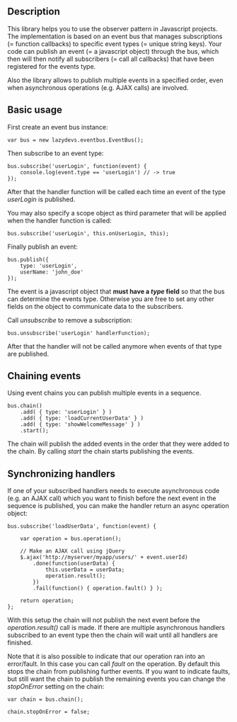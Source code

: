 Description
-----------

This library helps you to use the observer pattern in Javascript projects. The implementation is based on an event bus that manages subscriptions (= function callbacks) to specific event types (= unique string keys). Your code can publish an event (= a javascript object) through the bus, which then will then notify all subscribers (= call all callbacks) that have been registered for the events type.

Also the library allows to publish multiple events in a specified order, even when asynchronous operations (e.g. AJAX calls) are involved.

Basic usage
---------------------

First create an event bus instance:

    var bus = new lazydevs.eventbus.EventBus();

Then subscribe to an event type:

    bus.subscribe('userLogin', function(event) {
        console.log(event.type == 'userLogin') // -> true
    });

After that the handler function will be called each time an event of the type *userLogin* is published.

You may also specify a scope object as third parameter that will be applied when the handler function is called:

    bus.subscribe('userLogin', this.onUserLogin, this);

Finally publish an event:

    bus.publish({
        type: 'userLogin',
        userName: 'john_doe'
    });

The event is a javascript object that **must have a *type* field** so that the bus can determine the events type. Otherwise you are free to set any other fields on the object to communicate data to the subscribers.

Call *unsubscribe* to remove a subscription:

    bus.unsubscribe('userLogin' handlerFunction);

After that the handler will not be called anymore when events of that type are published.

Chaining events
---------------

Using event chains you can publish multiple events in a sequence.

    bus.chain()
        .add( { type: 'userLogin' } )
        .add( { type: 'loadCurrentUserData' } )
        .add( { type: 'showWelcomeMessage' } )
        .start();

The chain will publish the added events in the order that they were added to the chain. By calling *start* the chain starts publishing the events.

Synchronizing handlers
----------------------

If one of your subscribed handlers needs to execute asynchronous code (e.g. an AJAX call) which you want to finish before the next event in the sequence is published, you can make the handler return an async operation object:

    bus.subscribe('loadUserData', function(event) {

        var operation = bus.operation();

        // Make an AJAX call using jQuery
        $.ajax('http://myserver/myapp/users/' + event.userId)
            .done(function(userData) {
                this.userData = userData;
                operation.result();
            })
            .fail(function() { operation.fault() } );

        return operation;
    };

With this setup the chain will not publish the next event before the *operation.result()* call is made. If there are multiple asynchronous handlers subscribed to an event type then the chain will wait until all handlers are finished.

Note that it is also possible to indicate that our operation ran into an error/fault. In this case you can call *fault* on the operation. By default this stops the chain from publishing further events. If you want to indicate faults, but still want the chain to publish the remaining events you can change the *stopOnError* setting on the chain:

    var chain = bus.chain();

    chain.stopOnError = false;